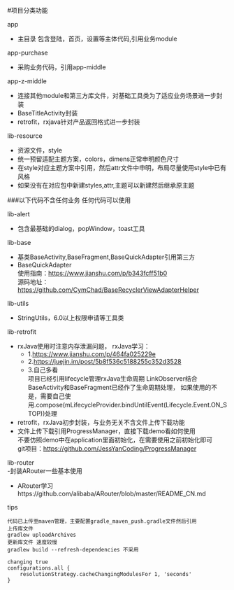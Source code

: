 #项目分类功能  


app  
- 主目录 包含登陆，首页，设置等主体代码,引用业务module



app-purchase                    
- 采购业务代码，引用app-middle



app-z-middle                    
- 连接其他module和第三方库文件，对基础工具类为了适应业务场景进一步封装
- BaseTitleActivity封装
- retrofit，rxjava针对产品返回格式进一步封装
    
lib-resource
- 资源文件，style
- 统一预留适配主题方案，colors，dimens正常申明颜色尺寸
- 在style对应主题方案中引用，然后attr文件中申明，布局尽量使用style中已有风格
- 如果没有在对应包中新建styles,attr,主题可以新建然后继承原主题


###以下代码不含任何业务 任何代码可以使用  


lib-alert   
- 包含最基础的dialog，popWindow，toast工具
    
lib-base
- 基类BaseActivity,BaseFragment,BaseQuickAdapter引用第三方
- BaseQuickAdapter  
  使用指南：https://www.jianshu.com/p/b343fcff51b0  
  源码地址：https://github.com/CymChad/BaseRecyclerViewAdapterHelper


lib-utils
- StringUtils，6.0以上权限申请等工具类
    
lib-retrofit
- rxJava使用时注意内存泄漏问题，
    rxJava学习：
     - 1.https://www.jianshu.com/p/464fa025229e
     - 2.https://juejin.im/post/5b8f536c5188255c352d3528
     - 3.自己多看  
    项目已经引用lifecycle管理rxJava生命周期 
    LinkObserver结合BaseActivity和BaseFragment已经作了生命周期处理，
   如果使用的不是，需要自己使用.compose(mLifecycleProvider.<BaseResponse>bindUntilEvent(Lifecycle.Event.ON_STOP))处理
- retrofit，rxJava初步封装，与业务无关不含文件上传下载功能
- 文件上传下载引用ProgressManager，直接下载demo看如何使用  
  不要仿照demo中在application里面初始化，在需要使用之前初始化即可  
  git项目：https://github.com/JessYanCoding/ProgressManager 
  
  
lib-router  
-封装ARouter一些基本使用
- ARouter学习https://github.com/alibaba/ARouter/blob/master/README_CN.md
 
 tips
    
    代码已上传至maven管理，主要配置gradle_maven_push.gradle文件然后引用
    上传库文件
    gradlew uploadArchives
    更新库文件 速度较慢
    gradlew build --refresh-dependencies 不采用
    
    changing true
    configurations.all {
        resolutionStrategy.cacheChangingModulesFor 1, 'seconds'
    }
